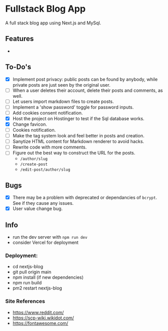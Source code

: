 # Fullstack Blog App

A full stack blog app using Next.js and MySql.

## Features

- 

## To-Do's

- [x] Implement post privacy: public posts can be found by anybody, while private posts are just seen by the original user.
- [ ] When a user deletes their account, delete their posts and comments, as well.
- [ ] Let users import markdown files to create posts.
- [ ] Implement a 'show password' toggle for password inputs.
- [ ] Add cookies consent notification.
- [x] Host the project on Hostinger to test if the Sql database works.
- [x] Change favicon.
- [ ] Cookies notification.
- [ ] Make the tag system look and feel better in posts and creation.
- [ ] Sanytize HTML content for Markdown renderer to avoid hacks.
- [ ] Rewrite code with more comments.
- [ ] Figure out the best way to construct the URL for the posts.
  - `/author/slug`
  - `/create-post`
  - `/edit-post/author/slug`

## Bugs

- [x] There may be a problem with deprecated or dependancies of `bcrypt`. See if they cause any issues.
- [x] User value change bug.

## Info

- run the dev server with `npm run dev`
- consider Vercel for deployment

### Deployment:

- cd nextjs-blog
- git pull origin main
- npm install (if new dependencies)
- npm run build
- pm2 restart nextjs-blog

### Site References

- https://www.reddit.com/
- https://scp-wiki.wikidot.com/
- https://fontawesome.com/